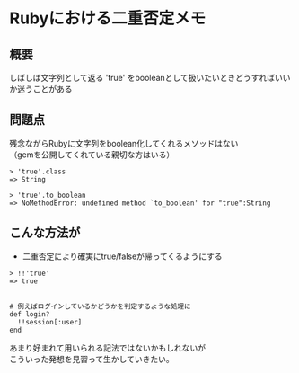 # Rubyにおける二重否定メモ

## 概要

しばしば文字列として返る 'true' をbooleanとして扱いたいときどうすればいいか迷うことがある

## 問題点

残念ながらRubyに文字列をboolean化してくれるメソッドはない  
（gemを公開してくれている親切な方はいる）


```
> 'true'.class
=> String

> 'true'.to_boolean
=> NoMethodError: undefined method `to_boolean' for "true":String

```

## こんな方法が

- 二重否定により確実にtrue/falseが帰ってくるようにする

```
> !!'true'
=> true


# 例えばログインしているかどうかを判定するような処理に
def login?
  !!session[:user]
end
```

あまり好まれて用いられる記法ではないかもしれないが  
こういった発想を見習って生かしていきたい。

